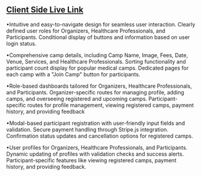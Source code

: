 ## [ Client Side Live Link](https://exultant-business.surge.sh/)

•Intuitive and easy-to-navigate design for seamless user interaction.
Clearly defined user roles for Organizers, Healthcare Professionals, and Participants.
Conditional display of buttons and information based on user login status.

•Comprehensive camp details, including Camp Name, Image, Fees, Date, Venue, Services, and Healthcare Professionals.
Sorting functionality and participant count display for popular medical camps.
Dedicated pages for each camp with a "Join Camp" button for participants.

•Role-based dashboards tailored for Organizers, Healthcare Professionals, and Participants.
Organizer-specific routes for managing profile, adding camps, and overseeing registered and upcoming camps.
Participant-specific routes for profile management, viewing registered camps, payment history, and providing feedback

•Modal-based participant registration with user-friendly input fields and validation.
Secure payment handling through Stripe.js integration.
Confirmation status updates and cancellation options for registered camps. 

•User profiles for Organizers, Healthcare Professionals, and Participants.
Dynamic updating of profiles with validation checks and success alerts.
Participant-specific features like viewing registered camps, payment history, and providing feedback.
